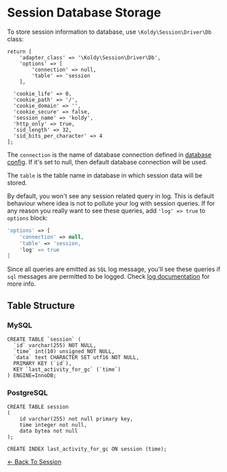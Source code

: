 # Session Database Storage

To store session information to database, use `\Koldy\Session\Driver\Db` class:

```
return [
	'adapter_class' => '\Koldy\Session\Driver\Db',
	'options' => [
		'connection' => null,
		'table' => 'session
	],

  'cookie_life' => 0,
  'cookie_path' => '/',
  'cookie_domain' => '',
  'cookie_secure' => false,
  'session_name' => 'koldy',
  'http_only' => true,
  'sid_length' => 32,
  'sid_bits_per_character' => 4
];
```

The `connection` is the name of database connection defined in [database config](../database.md#configuration). If it's
set to null, then default database connection will be used.

The `table` is the table name in database in which session data will be stored.

By default, you won't see any session related query in log. This is default behaviour where idea is not to pollute your
log with session queries. If for any reason you really want to see these queries, add `'log' => true` to `options`
block:

```php
'options' => [
	'connection' => null,
	'table' => 'session,
	'log' => true
]
```

Since all queries are emitted as `SQL` log message, you'll see these queries if `sql` messages are permitted to be logged.
Check [log documentation](../log.md) for more info.

## Table Structure

### MySQL

```mysql
CREATE TABLE `session` (
  `id` varchar(255) NOT NULL,
  `time` int(10) unsigned NOT NULL,
  `data` text CHARACTER SET utf16 NOT NULL,
  PRIMARY KEY (`id`),
  KEY `last_activity_for_gc` (`time`)
) ENGINE=InnoDB;
```

### PostgreSQL

```postgresql
CREATE TABLE session
(
	id varchar(255) not null primary key,
	time integer not null,
	data bytea not null
);

CREATE INDEX last_activity_for_gc ON session (time);
```

[&larr; Back To Session](../session.md#session-storage-configuration)
